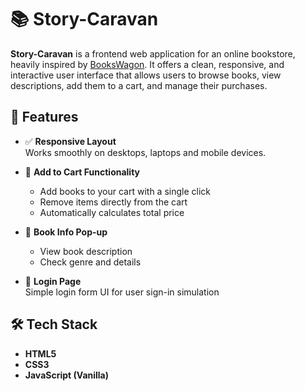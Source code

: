 # 📚 Story-Caravan

**Story-Caravan** is a frontend web application for an online bookstore, heavily inspired by [BooksWagon](https://bookswagon.com). It offers a clean, responsive, and interactive user interface that allows users to browse books, view descriptions, add them to a cart, and manage their purchases.

## 🚀 Features

- ✅ **Responsive Layout**  
  Works smoothly on desktops, laptops and mobile devices.

- 🛒 **Add to Cart Functionality**  
  - Add books to your cart with a single click  
  - Remove items directly from the cart  
  - Automatically calculates total price

- 📖 **Book Info Pop-up**  
  - View book description  
  - Check genre and details

- 🔐 **Login Page**  
  Simple login form UI for user sign-in simulation

## 🛠 Tech Stack

- **HTML5**  
- **CSS3**  
- **JavaScript (Vanilla)**

